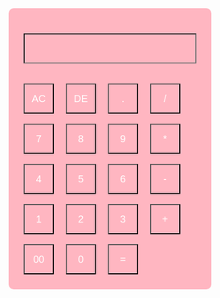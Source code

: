 <!DOCTYPE html>
<html lang="en">
<head>
  <meta charset="UTF-8">
  <meta name="viewport" content="width=device-width, initial-scale=1.0">
  <title>Calculator</title>
  <style>
    *{
      margin: 0;
      padding: 0;
      font-family: 'Poppins',Arial, Helvetica, sans-serif;
      box-sizing: border-box;
    }

    .container{
      width: 100%;
      height:100vh;
      background-color: bisque;
      display: flex;
      align-items:center;
      justify-content: center;
    }

    .calculator{
      background-color: #ffb6c1; /* Matte Pink */
      padding: 20px;
      border-radius: 10px;
    }

    .calculator form input{
      border: 10px
      border-radius: 10px;
      outline: none;
      width:60px;
      height:60px;
      background: #ffb6c1; /* Matte Pink */
      font-size: 20px;
      color: #fff;
      cursor:pointer;
      margin:10px;
    }

    .display{
      display: flex;
      justify-content: flex-end;
      margin: 20px 0;
    }

    .display input{
      text-align:right ;
      flex:1;
      font-size: 45px;
      box-shadow:none ;
    }

    .equal{
      width:145px;
    }

    .operator{
      color:aquamarine;
    }
  </style>
</head>
<body>
  <div class="container">
    <div class="calculator">
      <form>
        <div class="display">
          <input type="text" name="display">
        </div>
        <div>
          <input type="button" value="AC" onclick="display.value = '' " class="operator">
          <input type="button" value="DE" onclick="display.value= display.value.toString().slice(0,-1)" class="operator">
          <input type="button" value="." onclick="display.value += '.' " class="operator">
          <input type="button" value="/" onclick="display.value += '/' " class="operator">
        </div>
        <div>
          <input type="button" value="7" onclick="display.value += '7' ">
          <input type="button" value="8" onclick="display.value += '8' ">
          <input type="button" value="9" onclick="display.value += '9' ">
          <input type="button" value="*" onclick="display.value += '*' " class="operator">
        </div>
        <div>
          <input type="button" value="4" onclick="display.value += '4' ">
          <input type="button" value="5" onclick="display.value += '5' ">
          <input type="button" value="6" onclick="display.value += '6' ">
          <input type="button" value="-" onclick="display.value += '-' " class="operator">
        </div>
        <div>
          <input type="button" value="1" onclick="display.value += '1' ">
          <input type="button" value="2" onclick="display.value += '2' ">
          <input type="button" value="3" onclick="display.value += '3' ">
          <input type="button" value="+" onclick="display.value += '+' " class="operator">
        </div>
        <div>
          <input type="button" value="00" onclick="display.value += '00' ">
          <input type="button" value="0" onclick="display.value += '0' ">
          <input type="button" value="=" onclick="display.value = eval(display.value)" class="equal operator">
        </div>
      </form>
    </div>  
  </div>
</body>
</html>
